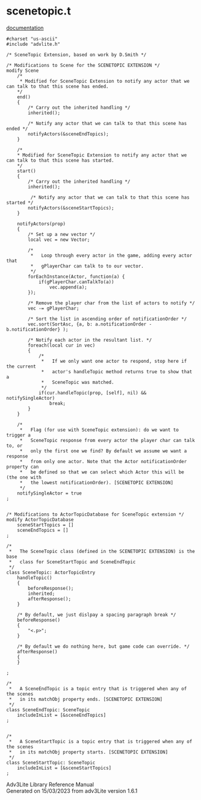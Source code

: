 # scenetopic.t

[documentation](../file/scenetopic.t.html)

    #charset "us-ascii"
    #include "advlite.h"

    /* SceneTopic Extension, based on work by D.Smith */

    /* Modifications to Scene for the SCENETOPIC EXTENSION */
    modify Scene
        /* 
         * Modified for SceneTopic Extension to notify any actor that we can talk to that this scene has ended.
        */
        end()
        { 
            /* Carry out the inherited handling */
            inherited();
            
            /* Notify any actor that we can talk to that this scene has ended */
            notifyActors(&sceneEndTopics);
        }
        
        /*  
        * Modified for SceneTopic Extension to notify any actor that we can talk to that this scene has started. 
        */
        start()    
        {
            /* Carry out the inherited handling */     
            inherited();
            
             /* Notify any actor that we can talk to that this scene has started */
            notifyActors(&sceneStartTopics);
        }
        
        notifyActors(prop)
        {
            /* Set up a new vector */
            local vec = new Vector;
            
            /* 
             *   Loop through every actor in the game, adding every actor that
             *   gPlayerChar can talk to to our vector.
             */
            forEachInstance(Actor, function(a) {
                if(gPlayerChar.canTalkTo(a))
                    vec.append(a);            
            });
            
            /* Remove the player char from the list of actors to notify */
            vec -= gPlayerChar;
            
            /* Sort the list in ascending order of notificationOrder */
            vec.sort(SortAsc, {a, b: a.notificationOrder - b.notificationOrder} );
            
            /* Notify each actor in the resultant list. */
            foreach(local cur in vec)
            {           
                /* 
                 *   If we only want one actor to respond, stop here if the current
                 *   actor's handleTopic method returns true to show that a
                 *   SceneTopic was matched.
                 */
                if(cur.handleTopic(prop, [self], nil) && notifySingleActor)
                    break;
            }
        }
        
        /* 
         *   Flag (for use with SceneTopic extension): do we want to trigger a
         *   SceneTopic response from every actor the player char can talk to, or
         *   only the first one we find? By default we assume we want a response
         *   from only one actor. Note that the Actor notificationOrder property can
         *   be defined so that we can select which Actor this will be (the one with
         *   the lowest notificationOrder). [SCENETOPIC EXTENSION]
         */
        notifySingleActor = true
    ;


    /* Modifications to ActorTopicDatabase for SceneTopic extension */
    modify ActorTopicDatabase
        sceneStartTopics = []
        sceneEndTopics = []
    ;

    /* 
     *   The SceneTopic class (defined in the SCENETOPIC EXTENSION) is the base
     *   class for SceneStartTopic and SceneEndTopic
     */
    class SceneTopic: ActorTopicEntry
        handleTopic()
        {
            beforeResponse();
            inherited;
            afterResponse();
        }
        
        /* By default, we just dislpay a spacing paragraph break */
        beforeResponse()
        {
            "<.p>";       
        }
        
        /* By default we do nothing here, but game code can override. */
        afterResponse()
        {        
        }
        
    ;

    /* 
     *   A SceneEndTopic is a topic entry that is triggered when any of the scenes
     *   in its matchObj property ends. [SCENETOPIC EXTENSION]
     */
    class SceneEndTopic: SceneTopic
        includeInList = [&sceneEndTopics]
    ;


    /* 
     *   A SceneStartTopic is a topic entry that is triggered when any of the scenes
     *   in its matchObj property starts. [SCENETOPIC EXTENSION]
     */
    class SceneStartTopic: SceneTopic
        includeInList = [&sceneStartTopics]
    ;

<div class="ftr">

Adv3Lite Library Reference Manual  
Generated on 15/03/2023 from adv3Lite version 1.6.1

</div>
